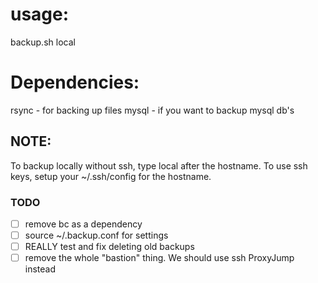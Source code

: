 # usage: #
backup.sh <hostname> local

# Dependencies: #
rsync - for backing up files
mysql - if you want to backup mysql db's

## NOTE: #
To backup locally without ssh, type local after the hostname.
To use ssh keys, setup your ~/.ssh/config for the hostname.

### TODO
- [ ] remove bc as a dependency
- [ ] source ~/.backup.conf for settings
- [ ] REALLY test and fix deleting old backups
- [ ] remove the whole "bastion" thing. We should use ssh ProxyJump instead
